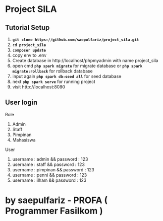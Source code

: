 # Project SILA

## Tutorial Setup

1. **`git clone https://github.com/saepulfariz/project_sila.git`**
2. **`cd project_sila`**
3. **`composer update`**
4. copy env to .env
5. Create database in http://localhost/phpmyadmin with name project_sila
6. open cmd **`php spark migrate`** for migrate database or **`php spark migrate:rollback`** for rollback database
7. input again **`php spark db:seed all`** for seed database
8. next **`php spark serve`** for running project
9. visit http://localhost:8080

## User login

Role

1. Admin
2. Staff
3. Pimpinan
4. Mahasiswa

User

1. username : admin && password : 123
2. username : staff && password : 123
3. username : pimpinan && password : 123
4. username : penni && password : 123
5. username : ilham && password : 123

# by saepulfariz - PROFA ( Programmer Fasilkom )

